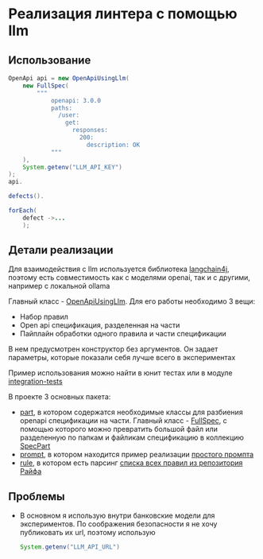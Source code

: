 # Реализация линтера с помощью llm

## Использование

```java
OpenApi api = new OpenApiUsingLlm(
    new FullSpec(
        """
            openapi: 3.0.0
            paths:
              /user:
                get:
                  responses:
                    200:
                      description: OK
            """
    ),
    System.getenv("LLM_API_KEY")
);
api.

defects().

forEach(
    defect ->...
    );
```

## Детали реализации

Для взаимодействия с llm используется библиотека
[langchain4j](https://github.com/langchain4j/langchain4j), 
поэтому есть совместимость как с моделями openai, 
так и с другими, например с локальной ollama

Главный класс - 
[OpenApiUsingLlm](./src/main/java/io/github/marattim/raif_api_guide/llm_impl/OpenApiUsingLlm.java).
Для его работы необходимо 3 вещи:
- Набор правил
- Open api спецификация, разделенная на части
- Пайплайн обработки одного правила и части спецификации

В нем предусмотрен конструктор без аргументов.
Он задает параметры, которые показали себя лучше всего в экспериментах

Пример использования можно найти в юнит тестах 
или в модуле [integration-tests](./../integration-tests)

В проекте 3 основных пакета:
- [part](./src/main/java/io/github/marattim/raif_api_guide/llm_impl/part),
в котором содержатся необходимые классы для разбиения openapi спецификации на части. 
Главный класс - [FullSpec](./src/main/java/io/github/marattim/raif_api_guide/llm_impl/part/FullSpec.java),
с помощью которого можно превратить большой файл 
или разделенную по папкам и файликам спецификацию в коллекцию 
[SpecPart](https://github.com/Marat-Tim/Raiffeisen-ApiGuideLinterUsingLlm/blob/07f61d9aed1f1431c6cf8b6d216f7eb5f5eacc0f/core/src/main/java/io/github/marattim/raif_api_guide/SpecPart.java)
- [prompt](./src/main/java/io/github/marattim/raif_api_guide/llm_impl/prompt),
в котором находится пример реализации [простого промпта](./src/main/java/io/github/marattim/raif_api_guide/llm_impl/prompt/OnlyLinesPrompt.java) 
- [rule](./src/main/java/io/github/marattim/raif_api_guide/llm_impl/rule),
в котором есть парсинг [списка всех правил из репозитория Райфа](https://github.com/Raiffeisen-DGTL/rest-api-guide/blob/main/rules/rules.md)

## Проблемы

- В основном я использую внутри банковские модели для экспериментов.
  По соображения безопасности я не хочу публиковать их url, поэтому использую
  ```java
  System.getenv("LLM_API_URL")
  ```
